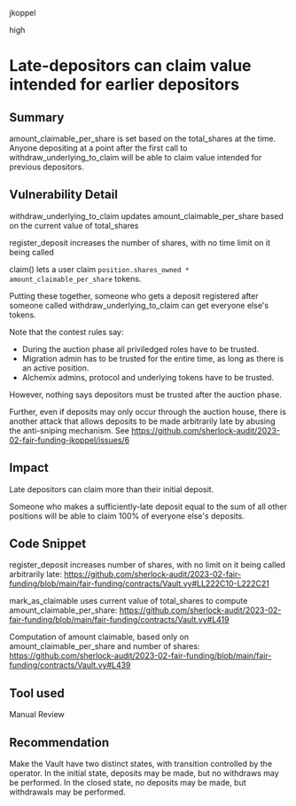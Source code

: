 jkoppel

high

# Late-depositors can claim value intended for earlier depositors

## Summary

amount_claimable_per_share is set based on the total_shares at the time. Anyone depositing at a point after the first call to withdraw_underlying_to_claim will be able to claim value intended for previous depositors.

## Vulnerability Detail

withdraw_underlying_to_claim updates amount_claimable_per_share based on the current value of total_shares

register_deposit increases the number of shares, with no time limit on it being called

claim() lets a user claim  `position.shares_owned * amount_claimable_per_share` tokens.

Putting these together, someone who gets a deposit registered after someone called withdraw_underlying_to_claim can get everyone else's tokens.

Note that the contest rules say:

* During the auction phase all priviledged roles have to be trusted.
* Migration admin has to be trusted for the entire time, as long as there is an active position.
* Alchemix admins, protocol and underlying tokens have to be trusted.


However, nothing says depositors must be trusted after the auction phase.

Further, even if deposits may only occur through the auction house, there is another attack that allows deposits to be made arbitrarily late by abusing the anti-sniping mechanism. See https://github.com/sherlock-audit/2023-02-fair-funding-jkoppel/issues/6

## Impact

Late depositors can claim more than their initial deposit.

Someone who makes a sufficiently-late deposit equal to the sum of all other positions will be able to claim 100% of everyone else's deposits.

## Code Snippet

register_deposit increases number of shares, with no limit on it being called arbitrarily late: https://github.com/sherlock-audit/2023-02-fair-funding/blob/main/fair-funding/contracts/Vault.vy#LL222C10-L222C21

mark_as_claimable uses current value of total_shares to compute amount_claimable_per_share: https://github.com/sherlock-audit/2023-02-fair-funding/blob/main/fair-funding/contracts/Vault.vy#L419

Computation of amount claimable, based only on amount_claimable_per_share and number of shares: https://github.com/sherlock-audit/2023-02-fair-funding/blob/main/fair-funding/contracts/Vault.vy#L439

## Tool used

Manual Review

## Recommendation

Make the Vault  have two distinct states, with transition controlled by the operator. In the initial state, deposits may be made, but no withdraws may be performed. In the closed state, no deposits may be made, but withdrawals may be performed.
